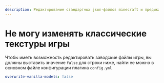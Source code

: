 ```yaml
---
description: Редактирование стандартных json-файлов minecraft и предикатов.
---
```


# Не могу изменять классические текстуры игры

Чтобы иметь возможность редактировать заводские файлы игры, вы должны выставить значение `false` для строки ниже, найти ее можно в основном файле конфигурации плагина `config.yml`

```yaml
overwrite-vanilla-models: false
```
